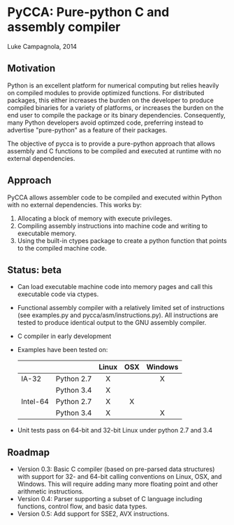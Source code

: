 PyCCA: Pure-python C and assembly compiler
=========================================

Luke Campagnola, 2014


Motivation
----------

Python is an excellent platform for numerical computing but relies
heavily on compiled modules to provide optimized functions. For 
distributed packages, this either increases the burden on the developer
to produce compiled binaries for a variety of platforms, or increases
the burden on the end user to compile the package or its binary 
dependencies. Consequently, many Python developers avoid optimzed
code, preferring instead to advertise "pure-python" as a feature
of their packages.

The objective of pycca is to provide a pure-python approach that
allows assembly and C functions to be compiled and executed at runtime
with no external dependencies. 


Approach
--------

PyCCA allows assembler code to be compiled and executed within Python 
with no external dependencies. This works by:

1. Allocating a block of memory with execute privileges.
2. Compiling assembly instructions into machine code and writing to
   executable memory. 
3. Using the built-in ctypes package to create a python function that
   points to the compiled machine code. 


Status: beta
------------

* Can load executable machine code into memory pages
  and call this executable code via ctypes.
* Functional assembly compiler with a relatively limited set of instructions
  (see examples.py and pycca/asm/instructions.py). All instructions
  are tested to produce identical output to the GNU assembly compiler.
* C compiler in early development 
* Examples have been tested on:

  |           |            |  Linux  |   OSX   | Windows |
  |:----------|:-----------|:-------:|:-------:|:-------:|
  |  IA-32    | Python 2.7 |    X    |         |    X    |
  |           | Python 3.4 |    X    |         |         |
  | Intel-64  | Python 2.7 |    X    |    X    |         |
  |           | Python 3.4 |    X    |         |    X    |

* Unit tests pass on 64-bit and 32-bit Linux under python 2.7 and 3.4


Roadmap
-------

* Version 0.3: Basic C compiler (based on pre-parsed data structures) with 
  support for 32- and 64-bit calling conventions on Linux, OSX, and Windows.
  This will require adding many more floating point and other arithmetic
  instructions.
* Version 0.4: Parser supporting a subset of C language including functions,
  control flow, and basic data types. 
* Version 0.5: Add support for SSE2, AVX instructions.

